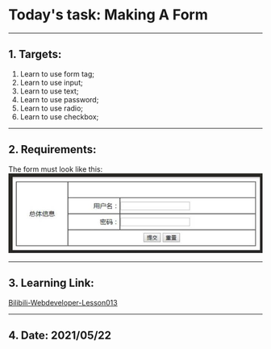 # Today's task: Making A Form  
***  
## 1. Targets:  
1. Learn to use form tag;  
2. Learn to use input;  
3. Learn to use text;  
4. Learn to use password;  
5. Learn to use radio;  
6. Learn to use checkbox;  
***  
## 2. Requirements:  
The form must look like this:  
![Form](img/form.jpg)
***  
## 3. Learning Link:
[Bilibili-Webdeveloper-Lesson013](https://www.bilibili.com/video/BV1Bb411v7w8?p=13&spm_id_from=pageDriver)
***  
## 4. Date: 2021/05/22